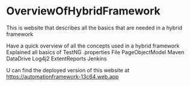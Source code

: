 # OverviewOfHybridFramework
This is website that describes all the basics that are needed in a hybrid framework

Have a quick overview of all the concepts used in a hybrid framework 
Explained all basics of 
      TestNG
      .properties File
      PageObjectModel
      Maven
      DataDrive
      Log4j2
      ExtentReports
      Jenkins
      
      
 U can find the deployed version of this website at
 https://automationframework-13c64.web.app
